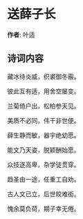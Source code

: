 # 送薛子长

**作者**: 叶适

## 诗词内容

藏冰待炎威，织裘御冬霰。

彼此互有适，用舍空屡变。

兰菊倚户出，松柏参天见。

美质不必同，伟干非世便。

薛生静而敏，器宇绝幼愿。

能文乃天姿，脱颖酬始愿。

众技逐高卑，杂学徒贯穿。

趋圣由一途，任重工自劝。

古人文已立，后世皎难衒。

愧余莫负荷，期子幸无倦。

